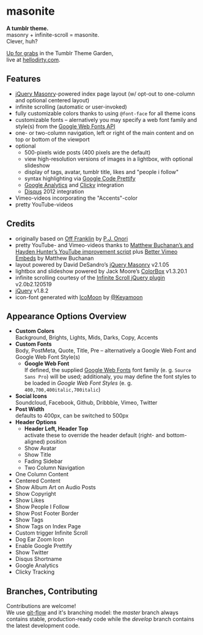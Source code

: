 # masonite

**A tumblr theme.**  
masonry + infinite-scroll = masonite.  
Clever, huh?

[Up for grabs](http://www.tumblr.com/theme/34822) in the Tumblr Theme Garden,  
live at [hellodirty.com](http://hellodirty.com).

## Features

* [jQuery Masonry](http://masonry.desandro.com/)-powered index page layout (w/ opt-out to one-column and optional centered layout)
* infinite scrolling (automatic or user-invoked)
* fully customizable colors thanks to using `@font-face` for all theme icons
* customizable fonts – alernatively you may specify a web font family and style(s) from the [Google Web Fonts API](http://www.google.com/webfonts)
* one- or two-column navigation, left or right of the main content and on top or bottom of the viewport
* optional
  *  500-pixels wide posts (400 pixels are the default)
  *  view high-resolution versions of images in a lightbox, with optional slideshow
  *  display of tags, avatar, tumblr title, likes and "people i follow"
  *  syntax highlighting via [Google Code Prettify](http://code.google.com/p/google-code-prettify/)
  *  [Google Analytics](http://www.google.com/analytics/) and [Clicky](http://getclicky.com/) integration
  *  [Disqus](http://disqus.com/) 2012 integration
* Vimeo-videos incorporating the "Accents"-color
* pretty YouTube-videos

## Credits

* originally based on [Off Franklin](http://somerandomdude.com/projects/off-franklin-tumblr-theme/) by [P.J. Onori](http://somerandomdude.com/)
* pretty YouTube- and Vimeo-videos thanks to [Matthew Buchanan’s and Hayden Hunter’s YouTube improvement script](http://matthewbuchanan.name/post/451892574/widescreen-youtube-embeds) plus [Better Vimeo Embeds](http://mattbu.ch/tumblr/vimeo-embeds/) by Matthew Buchanan
* layout powered by David DeSandro’s [jQuery Masonry](http://masonry.desandro.com/) v2.1.05
* lightbox and slideshow powered by Jack Moore’s [ColorBox](http://jacklmoore.com/colorbox/) v1.3.20.1
* infinite scrolling courtesy of the [Infinite Scroll jQuery plugin](http://www.infinite-scroll.com) v2.0b2.120519
* [jQuery](http://jquery.com/) v1.8.2
* icon-font generated with [IcoMoon](http://icomoon.io/) by [@Keyamoon](http://twitter.com/keyamoon/)

## Appearance Options Overview

* **Custom Colors**  
  Background, Brights, Lights, Mids, Darks, Copy, Accents
* **Custom Fonts**  
  Body, PostMeta, Quote, Title, Pre – alternatively a Google Web Font and Google Web Font Style(s)
  * **Google Web Font**  
    If defined, the supplied [Google Web Fonts](http://www.google.com/webfonts) font family (e. g. `Source Sans Pro`) will be used; additionaly, you may define the font styles to be loaded in _Google Web Font Styles_ (e. g. `400,700,400italic,700italic`)
* **Social Icons**  
  Soundcloud, Facebook, Github, Dribbble, Vimeo, Twitter
* **Post Width**  
  defaults to 400px, can be switched to 500px
* **Header Options**
  * **Header Left, Header Top**  
    activate these to override the header default (right- and bottom-aligned) position
  * Show Avatar
  * Show Title
  * Fading Sidebar
  * Two Column Navigation
* One Column Content
* Centered Content
* Show Album Art on Audio Posts
* Show Copyright
* Show Likes
* Show People I Follow
* Show Post Footer Border
* Show Tags
* Show Tags on Index Page
* Custom trigger Infinite Scroll
* Dog Ear Zoom Icon
* Enable Google Prettify
* Show Twitter
* Disqus Shortname
* Google Analytics
* Clicky Tracking

## Branches, Contributing

Contributions are welcome!  
We use [git-flow](https://github.com/nvie/gitflow) and it's branching model: the *master* branch always contains stable, production-ready code while the *develop* branch contains the latest development code.